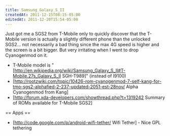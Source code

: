 ```yaml
---
title: Samsung_Galaxy_S_II
createdAt: 2011-12-15T08:15-05:00
editedAt: 2011-12-20T15:54-05:00
---
```


Just got me a SGS2 from T-Mobile only to quickly discover that the T-Mobile version is actually a slightly different phone than the unlocked SGS2... not necessarily a bad thing since the max 4G speed is higher and the screen is a bit bigger. But very irritating when I went to drop Cyanogenmod on it.

* T-Mobile model is "[http://en.wikipedia.org/wiki/Samsung_Galaxy_S_II#T-Mobile.27s_Galaxy_S_II SGH-T989]" (instead of I9100)
* [http://rootzwiki.com/topic/10426-rom-cyanogenmod-7-self-kang-for-tmo-sgs2-alphafied-2-237-updated-2051-est-28nov/ Alpha Cyanogenmod from Kang]
* [http://forum.xda-developers.com/showthread.php?t=1319242 Summary of ROMs available for T-Mobile SGS2]

== Apps ==
* [http://code.google.com/p/android-wifi-tether/ Wifi Tether] - Nice GPL tethering

